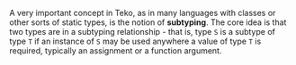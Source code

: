A very important concept in Teko, as in many languages with classes or
other sorts of static types, is the notion of **subtyping**. The core idea
is that two types are in a subtyping relationship - that is, type `S` is a
subtype of type `T` if an instance of `S` may be used anywhere a value of
type `T` is required, typically an assignment or a function argument.


